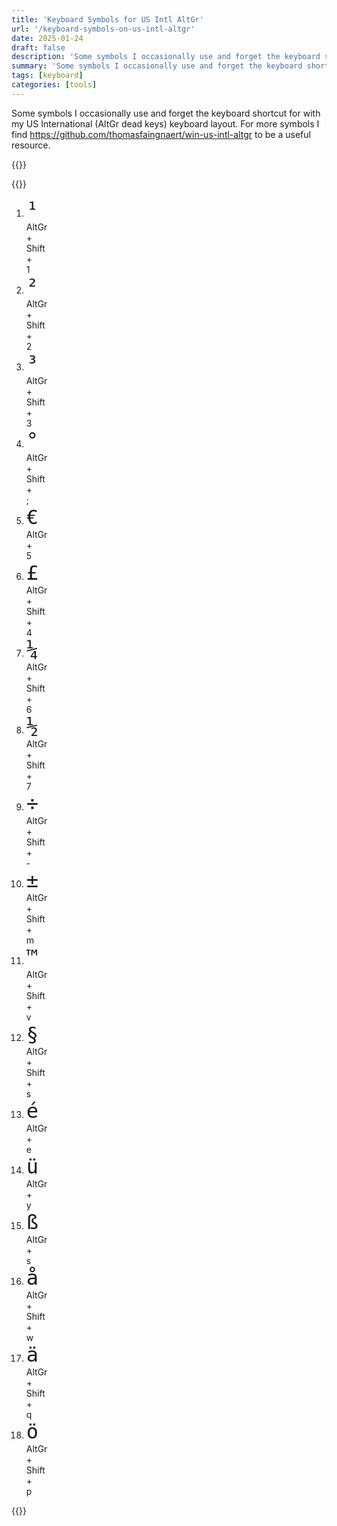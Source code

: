 ```yaml
---
title: 'Keyboard Symbols for US Intl AltGr'
url: '/keyboard-symbols-on-us-intl-altgr'
date: 2025-01-24
draft: false
description: 'Some symbols I occasionally use and forget the keyboard shortcut for with my US International (AltGr dead keys) keyboard layout are listed here'
summary: 'Some symbols I occasionally use and forget the keyboard shortcut for with my US International (AltGr dead keys) keyboard layout are listed here'
tags: [keyboard]
categories: [tools]
---
```


Some symbols I occasionally use and forget the keyboard shortcut for with my US
International (AltGr dead keys) keyboard layout. For more symbols I find
https://github.com/thomasfaingnaert/win-us-intl-altgr to be a useful resource.

{{<guide-bundle>}}

{{<html>}}
<style>
.guide li {
  float: unset;
  border: none;
  box-shadow: none;

  .explaination code {
    font-size: 2rem;
  }
}
</style>
<div class="guide">
  <ol>
    <li>
      <div class="shortcut">
      <div class="explaination">
          <code>¹</code>
      </div>
        <div class="key medium">
          <div class="keycap">
            AltGr
          </div>
        </div>
        <div class="plus">+</div>
        <div class="key medium">
          <div class="keycap">
            Shift
          </div>
        </div>
        <div class="plus">+</div>
        <div class="key">
          <div class="keycap">
            1
          </div>
        </div>
      </div>
    </li>
    <li>
      <div class="shortcut">
      <div class="explaination">
          <code>²</code>
      </div>
        <div class="key medium">
          <div class="keycap">
            AltGr
          </div>
        </div>
        <div class="plus">+</div>
        <div class="key medium">
          <div class="keycap">
            Shift
          </div>
        </div>
        <div class="plus">+</div>
        <div class="key">
          <div class="keycap">
            2
          </div>
        </div>
      </div>
    </li>
    <li>
      <div class="shortcut">
      <div class="explaination">
          <code>³</code>
      </div>
        <div class="key medium">
          <div class="keycap">
            AltGr
          </div>
        </div>
        <div class="plus">+</div>
        <div class="key medium">
          <div class="keycap">
            Shift
          </div>
        </div>
        <div class="plus">+</div>
        <div class="key">
          <div class="keycap">
            3
          </div>
        </div>
      </div>
    </li>
    <li>
      <div class="shortcut">
      <div class="explaination">
          <code>°</code>
      </div>
        <div class="key medium">
          <div class="keycap">
            AltGr
          </div>
        </div>
        <div class="plus">+</div>
        <div class="key medium">
          <div class="keycap">
            Shift
          </div>
        </div>
        <div class="plus">+</div>
        <div class="key">
          <div class="keycap">
            ;
          </div>
        </div>
      </div>
    </li>
    <li>
      <div class="shortcut">
      <div class="explaination">
          <code>€</code>
      </div>
        <div class="key medium">
          <div class="keycap">
            AltGr
          </div>
        </div>
        <div class="plus">+</div>
        <div class="key">
          <div class="keycap">
            5
          </div>
        </div>
      </div>
    </li>
    <li>
      <div class="shortcut">
      <div class="explaination">
        <code>£</code>
      </div>
        <div class="key medium">
          <div class="keycap">
            AltGr
          </div>
        </div>
        <div class="plus">+</div>
        <div class="key medium">
          <div class="keycap">
            Shift
          </div>
        </div>
        <div class="plus">+</div>
        <div class="key">
          <div class="keycap">
            4
          </div>
        </div>
      </div>
    </li>
    <li>
      <div class="shortcut">
      <div class="explaination">
        <code>¼</code>
      </div>
        <div class="key medium">
          <div class="keycap">
            AltGr
          </div>
        </div>
        <div class="plus">+</div>
        <div class="key medium">
          <div class="keycap">
            Shift
          </div>
        </div>
        <div class="plus">+</div>
        <div class="key">
          <div class="keycap">
            6
          </div>
        </div>
      </div>
    </li>
    <li>
      <div class="shortcut">
      <div class="explaination">
        <code>½</code>
      </div>
        <div class="key medium">
          <div class="keycap">
            AltGr
          </div>
        </div>
        <div class="plus">+</div>
        <div class="key medium">
          <div class="keycap">
            Shift
          </div>
        </div>
        <div class="plus">+</div>
        <div class="key">
          <div class="keycap">
            7
          </div>
        </div>
      </div>
    </li>
    <li>
      <div class="shortcut">
      <div class="explaination">
        <code>÷</code>
      </div>
        <div class="key medium">
          <div class="keycap">
            AltGr
          </div>
        </div>
        <div class="plus">+</div>
        <div class="key medium">
          <div class="keycap">
            Shift
          </div>
        </div>
        <div class="plus">+</div>
        <div class="key">
          <div class="keycap">
            -
          </div>
        </div>
      </div>
    </li>
    <li>
      <div class="shortcut">
      <div class="explaination">
        <code>±</code>
      </div>
        <div class="key medium">
          <div class="keycap">
            AltGr
          </div>
        </div>
        <div class="plus">+</div>
        <div class="key medium">
          <div class="keycap">
            Shift
          </div>
        </div>
        <div class="plus">+</div>
        <div class="key">
          <div class="keycap">
            m
          </div>
        </div>
      </div>
    </li>
    <li>
      <div class="shortcut">
      <div class="explaination">
        <code>™</code>
      </div>
        <div class="key medium">
          <div class="keycap">
            AltGr
          </div>
        </div>
        <div class="plus">+</div>
        <div class="key medium">
          <div class="keycap">
            Shift
          </div>
        </div>
        <div class="plus">+</div>
        <div class="key">
          <div class="keycap">
            v
          </div>
        </div>
      </div>
    </li>
    <li>
      <div class="shortcut">
      <div class="explaination">
        <code>§</code>
      </div>
        <div class="key medium">
          <div class="keycap">
            AltGr
          </div>
        </div>
        <div class="plus">+</div>
        <div class="key medium">
          <div class="keycap">
            Shift
          </div>
        </div>
        <div class="plus">+</div>
        <div class="key">
          <div class="keycap">
            s
          </div>
        </div>
      </div>
    </li>
    <li>
      <div class="shortcut">
      <div class="explaination">
          <code>é</code>
      </div>
        <div class="key medium">
          <div class="keycap">
            AltGr
          </div>
        </div>
        <div class="plus">+</div>
        <div class="key">
          <div class="keycap">
            e
          </div>
        </div>
      </div>
    </li>
    <li>
      <div class="shortcut">
      <div class="explaination">
          <code>ü</code>
      </div>
        <div class="key medium">
          <div class="keycap">
            AltGr
          </div>
        </div>
        <div class="plus">+</div>
        <div class="key">
          <div class="keycap">
            y
          </div>
        </div>
      </div>
    </li>
    <li>
      <div class="shortcut">
      <div class="explaination">
          <code>ß</code>
      </div>
        <div class="key medium">
          <div class="keycap">
            AltGr
          </div>
        </div>
        <div class="plus">+</div>
        <div class="key">
          <div class="keycap">
            s
          </div>
        </div>
      </div>
    </li>
    <li>
      <div class="shortcut">
      <div class="explaination">
        <code>å</code>
      </div>
        <div class="key medium">
          <div class="keycap">
            AltGr
          </div>
        </div>
        <div class="plus">+</div>
        <div class="key medium">
          <div class="keycap">
            Shift
          </div>
        </div>
        <div class="plus">+</div>
        <div class="key">
          <div class="keycap">
            w
          </div>
        </div>
      </div>
    </li>
    <li>
      <div class="shortcut">
      <div class="explaination">
        <code>ä</code>
      </div>
        <div class="key medium">
          <div class="keycap">
            AltGr
          </div>
        </div>
        <div class="plus">+</div>
        <div class="key medium">
          <div class="keycap">
            Shift
          </div>
        </div>
        <div class="plus">+</div>
        <div class="key">
          <div class="keycap">
            q
          </div>
        </div>
      </div>
    </li>
    <li>
      <div class="shortcut">
      <div class="explaination">
          <code>ö</code>
      </div>
        <div class="key medium">
          <div class="keycap">
            AltGr
          </div>
        </div>
        <div class="plus">+</div>
        <div class="key medium">
          <div class="keycap">
            Shift
          </div>
        </div>
        <div class="plus">+</div>
        <div class="key">
          <div class="keycap">
            p
          </div>
        </div>
      </div>
    </li>
  </ol>
</div>
{{</html>}}
